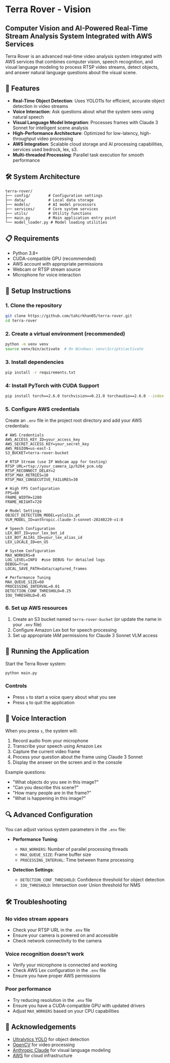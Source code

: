 # Terra Rover - Vision 

## Computer Vision and AI-Powered Real-Time Stream Analysis System Integrated with AWS Services

Terra Rover is an advanced real-time video analysis system integrated with AWS services that combines computer vision, speech recognition, and visual language modeling to process RTSP video streams, detect objects, and answer natural language questions about the visual scene.

## 🌟 Features

- **Real-Time Object Detection**: Uses YOLO11s for efficient, accurate object detection in video streams
- **Voice Interaction**: Ask questions about what the system sees using natural speech
- **Visual Language Model Integration**: Processes frames with Claude 3 Sonnet for intelligent scene analysis
- **High-Performance Architecture**: Optimized for low-latency, high-throughput video processing
- **AWS Integration**: Scalable cloud storage and AI processing capabilities, services used bedrock, lex, s3.
- **Multi-threaded Processing**: Parallel task execution for smooth performance

## 🛠️ System Architecture

```
terra-rover/
├── config/        # Configuration settings
├── data/          # Local data storage
├── models/        # AI model processors
├── services/      # Core system services
├── utils/         # Utility functions
├── main.py        # Main application entry point
└── model_loader.py # Model loading utilities
```

## 📋 Requirements

- Python 3.8+
- CUDA-compatible GPU (recommended)
- AWS account with appropriate permissions
- Webcam or RTSP stream source
- Microphone for voice interaction

## 🔧 Setup Instructions

### 1. Clone the repository

```bash
git clone https://github.com/tahirkhan05/terra-rover.git
cd terra-rover
```

### 2. Create a virtual environment (recommended)

```bash
python -m venv venv
source venv/bin/activate  # On Windows: venv\Scripts\activate
```

### 3. Install dependencies

```bash
pip install -r requirements.txt
```

### 4: Install PyTorch with CUDA Support

```bash
pip install torch==2.6.0 torchvision==0.21.0 torchaudio==2.6.0 --index-url https://download.pytorch.org/whl/cu124
```

### 5. Configure AWS credentials

Create an `.env` file in the project root directory and add your AWS credentials:

```
# AWS Credentials
AWS_ACCESS_KEY_ID=your_access_key
AWS_SECRET_ACCESS_KEY=your_secret_key
AWS_REGION=us-east-1
S3_BUCKET=terra-rover-bucket 

# RTSP Stream (use IP Webcam app for testing)
RTSP_URL=rtsp://your_camera_ip/h264_pcm.sdp
RTSP_RECONNECT_DELAY=2
RTSP_MAX_RETRIES=10
RTSP_MAX_CONSECUTIVE_FAILURES=30

# High FPS Configuration
FPS=60
FRAME_WIDTH=1280
FRAME_HEIGHT=720

# Model Settings
OBJECT_DETECTION_MODEL=yolo11s.pt
VLM_MODEL_ID=anthropic.claude-3-sonnet-20240229-v1:0

# Speech Configuration
LEX_BOT_ID=your_lex_bot_id
LEX_BOT_ALIAS_ID=your_lex_alias_id
LEX_LOCALE_ID=en_US

# System Configuration
MAX_WORKERS=8
LOG_LEVEL=INFO  #use DEBUG for detailed logs
DEBUG=True
LOCAL_SAVE_PATH=data/captured_frames

# Performance Tuning
MAX_QUEUE_SIZE=60
PROCESSING_INTERVAL=0.01
DETECTION_CONF_THRESHOLD=0.25
IOU_THRESHOLD=0.45
```

### 6. Set up AWS resources

1. Create an S3 bucket named `terra-rover-bucket` (or update the name in your `.env` file)
2. Configure Amazon Lex bot for speech processing
3. Set up appropriate IAM permissions for Claude 3 Sonnet VLM access

## 🚀 Running the Application

Start the Terra Rover system:

```bash
python main.py
```

### Controls

- Press `s` to start a voice query about what you see
- Press `q` to quit the application

## 💬 Voice Interaction

When you press `s`, the system will:

1. Record audio from your microphone
2. Transcribe your speech using Amazon Lex
3. Capture the current video frame
4. Process your question about the frame using Claude 3 Sonnet
5. Display the answer on the screen and in the console

Example questions:
- "What objects do you see in this image?"
- "Can you describe this scene?"
- "How many people are in the frame?"
- "What is happening in this image?"

## 🔍 Advanced Configuration

You can adjust various system parameters in the `.env` file:

- **Performance Tuning**:
  - `MAX_WORKERS`: Number of parallel processing threads
  - `MAX_QUEUE_SIZE`: Frame buffer size
  - `PROCESSING_INTERVAL`: Time between frame processing

- **Detection Settings**:
  - `DETECTION_CONF_THRESHOLD`: Confidence threshold for object detection
  - `IOU_THRESHOLD`: Intersection over Union threshold for NMS

## 🛠️ Troubleshooting

### No video stream appears
- Check your RTSP URL in the `.env` file
- Ensure your camera is powered on and accessible
- Check network connectivity to the camera

### Voice recognition doesn't work
- Verify your microphone is connected and working
- Check AWS Lex configuration in the `.env` file
- Ensure you have proper AWS permissions

### Poor performance
- Try reducing resolution in the `.env` file
- Ensure you have a CUDA-compatible GPU with updated drivers
- Adjust `MAX_WORKERS` based on your CPU capabilities

## 🙏 Acknowledgements

- [Ultralytics YOLO](https://github.com/ultralytics/ultralytics) for object detection
- [OpenCV](https://opencv.org/) for video processing
- [Anthropic Claude](https://www.anthropic.com/) for visual language modeling
- [AWS](https://aws.amazon.com/) for cloud infrastructure
